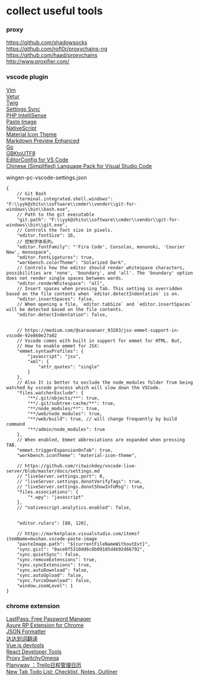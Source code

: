 # collect useful tools

### proxy

https://github.com/shadowsocks  
https://github.com/rofl0r/proxychains-ng  
https://github.com/haad/proxychains  
http://www.proxifier.com/

### vscode plugin
[Vim](https://marketplace.visualstudio.com/items?itemName=vscodevim.vim)  
[Vetur](https://marketplace.visualstudio.com/items?itemName=octref.vetur)  
[Twig](https://marketplace.visualstudio.com/items?itemName=whatwedo.twig)  
[Settings Sync](https://marketplace.visualstudio.com/items?itemName=Shan.code-settings-sync)  
[PHP IntelliSense](https://marketplace.visualstudio.com/items?itemName=felixfbecker.php-intellisense)  
[Paste Image](https://marketplace.visualstudio.com/items?itemName=mushan.vscode-paste-image)  
[NativeScript](https://marketplace.visualstudio.com/items?itemName=Telerik.nativescript)  
[Material Icon Theme](https://marketplace.visualstudio.com/items?itemName=PKief.material-icon-theme)  
[Markdown Preview Enhanced](https://marketplace.visualstudio.com/items?itemName=shd101wyy.markdown-preview-enhanced)  
[Go](https://marketplace.visualstudio.com/items?itemName=ms-vscode.Go)  
[GBKtoUTF8](https://marketplace.visualstudio.com/items?itemName=bukas.GBKtoUTF8)  
[EditorConfig for VS Code](https://marketplace.visualstudio.com/items?itemName=EditorConfig.EditorConfig)  
[Chinese (Simplified) Language Pack for Visual Studio Code](https://marketplace.visualstudio.com/items?itemName=MS-CEINTL.vscode-language-pack-zh-hans)  

wingen-pc-vscode-settings.json
```
{
    // Git Bash
    "terminal.integrated.shell.windows": "F:\\yyk@zhitu\\software\\cmder\\vendor\\git-for-windows\\bin\\bash.exe",
    // Path to the git executable
	"git.path": "F:\\yyk@zhitu\\software\\cmder\\vendor\\git-for-windows\\bin\\git.exe",
    // Controls the font size in pixels.
	"editor.fontSize": 16,
	// 控制字体系列。
	"editor.fontFamily": "'Fira Code', Consolas, mononoki, 'Courier New', monospace",
	"editor.fontLigatures": true,
	"workbench.colorTheme": "Solarized Dark",
    // Controls how the editor should render whitespace characters, possibilities are 'none', 'boundary', and 'all'. The 'boundary' option does not render single spaces between words.
	"editor.renderWhitespace": "all",
    // Insert spaces when pressing Tab. This setting is overridden based on the file contents when `editor.detectIndentation` is on.
    "editor.insertSpaces": false,
    // When opening a file, `editor.tabSize` and `editor.insertSpaces` will be detected based on the file contents.
	"editor.detectIndentation": false,
	
	
	// https://medium.com/@saravananr_93203/jsx-emmet-support-in-vscode-92e860e27a02
	// Vscode comes with built in support for emmet for HTML. But,
	// How to enable emmet for JSX:
	"emmet.syntaxProfiles": {
		"javascript": "jsx",
		"xml": {
			"attr_quotes": "single"
		}
	},
	// Also It is better to exclude the node_modules folder from being watched by vscode process which will slow down the VSCode.
	"files.watcherExclude": {
		"**/.git/objects/**": true,
		"**/.git/subtree-cache/**": true,
		"**/node_modules/**": true,
		"**/web/node_modules": true,
		"**/web/build": true, // will change frequently by build command
		"**/admin/node_modules": true
	},
	// When enabled, Emmet abbreviations are expanded when pressing TAB.
	"emmet.triggerExpansionOnTab": true,
	"workbench.iconTheme": "material-icon-theme",

	// https://github.com/ritwickdey/vscode-live-server/blob/master/docs/settings.md
	// "liveServer.settings.port": 0,
	// "liveServer.settings.donotVerifyTags": true,
	// "liveServer.settings.donotShowInfoMsg": true,
	"files.associations": {
		"*.wpy": "javascript"
	},
	// "nativescript.analytics.enabled": false,


	"editor.rulers": [80, 120],

	// https://marketplace.visualstudio.com/items?itemName=mushan.vscode-paste-image
	"pasteImage.path": "${currentFileNameWithoutExt}",
	"sync.gist": "0ace0f5310dd6c8b09185d4b92d66792",
	"sync.quietSync": false,
	"sync.removeExtensions": true,
	"sync.syncExtensions": true,
	"sync.autoDownload": false,
	"sync.autoUpload": false,
	"sync.forceDownload": false,
	"window.zoomLevel": 1
}
```


### chrome extension
[LastPass: Free Password Manager](https://chrome.google.com/webstore/detail/lastpass-free-password-ma/hdokiejnpimakedhajhdlcegeplioahd)  
[Axure RP Extension for Chrome](https://chrome.google.com/webstore/detail/axure-rp-extension-for-ch/dogkpdfcklifaemcdfbildhcofnopogp)  
[JSON Formatter](https://chrome.google.com/webstore/detail/json-formatter/bcjindcccaagfpapjjmafapmmgkkhgoa?hl=en)  
[达达划词翻译](https://chrome.google.com/webstore/detail/%E8%BE%BE%E8%BE%BE%E5%88%92%E8%AF%8D%E7%BF%BB%E8%AF%91/cajhcjfcodjoalmhjekljnfkgjlkeajl)  
[Vue.js devtools](https://chrome.google.com/webstore/detail/vuejs-devtools/nhdogjmejiglipccpnnnanhbledajbpd)  
[React Developer Tools](https://chrome.google.com/webstore/detail/react-developer-tools/fmkadmapgofadopljbjfkapdkoienihi)  
[Proxy SwitchyOmega](https://chrome.google.com/webstore/detail/proxy-switchyomega/padekgcemlokbadohgkifijomclgjgif)  
[Planyway ：Trello日程管理日历](https://chrome.google.com/webstore/detail/planyway-calendar-and-tim/kkgaechmpjgbojahkofamdjkaklgbdkc)  
[New Tab Todo List: Checklist, Notes, Outliner](https://chrome.google.com/webstore/detail/new-tab-todo-list-checkli/hdkbnhcgfcokjhlfiicbphafdnipnhjf) 
